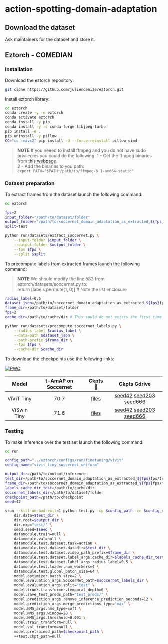 # action-spotting-domain-adaptation

## Download the dataset

Ask maintainers for the dataset and store it.

## Eztorch - COMEDIAN

### Installation

Download the eztorch repository:

```bash
git clone https://github.com/juliendenize/eztorch.git
```

Install eztorch library:

```bash
cd eztorch
conda create -y -n eztorch
conda activate eztorch
conda install -y pip
conda install -y -c conda-forge libjpeg-turbo
pip install -e .
pip uninstall -y pillow
CC="cc -mavx2" pip install -U --force-reinstall pillow-simd
```

> **NOTE**
If you neeed to install ffmpeg and you do not have sudo privilegies you could do the following:
1 - Get the ffmpeg binaries from [this webpage](https://johnvansickle.com/ffmpeg/).\
2 - Add the binaries to you path:\
`export PATH="$PATH:/path/to/ffmpeg-6.1-amd64-static"`

### Dataset preparation

To extract frames from the dataset launch the following command:

```bash
cd eztorch

fps=2
input_folder="/path/to/dataset/folder"
output_folder="/path/to/soccernet_domain_adaptation_as_extracted_${fps}fps/"
split=test

python run/datasets/extract_soccernet.py \
    --input-folder $input_folder \
    --output-folder $output_folder \
    --fps $fps \
    --split $split
```

To precompute labels from extracted frames launch the following command:

> **NOTE**
We should modify the line 583 from eztorch/datasets/soccernet.py to: \
        return [labels.permute(1, 0)] # Note the list enclosure

```bash
radius_label=0.5
dataset_json=/path/to/soccernet_domain_adaptation_as_extracted_${fps}fps/test.json
frame_dir=/path/to/dataset/folder
fps=2
cache_dir=/path/to/cache/dir # This sould do not exists the first time

python run/datasets/precompute_soccernet_labels.py \
    --radius-label $radius_label \
    --data-path $dataset_json \
    --path-prefix $frame_dir \
    --fps $fps \
    --cache-dir $cache_dir
```

To download the checkpoints use the following links:

[![PWC](https://img.shields.io/endpoint.svg?url=https://paperswithcode.com/badge/comedian-self-supervised-learning-and/action-spotting-on-soccernet-v2)](https://paperswithcode.com/sota/action-spotting-on-soccernet-v2?p=comedian-self-supervised-learning-and)
<table>
<thead>
  <tr>
    <th style="text-align:center">Model</th>
    <th style="text-align:center">t-AmAP on Soccernet</th>
    <th style="text-align:center">Ckpts 🤗</th>
    <th style="text-align:center">Ckpts Gdrive</th>
  </tr>
</thead>
<tbody>
  <tr>
    <td align="center">ViViT Tiny</td>
    <td align="center">70.7</td>
    <td align="center"><a href="https://huggingface.co/juliendenize/COMEDIAN-ViViT-tiny/tree/main">files</a></td>	
    <td align="center"><a href="https://drive.google.com/file/d/1iTTlVXXFLp9QzxlccfT2i44BMvuOyYgq/view?usp=drive_link">seed42</a> <a href="https://drive.google.com/file/d/1zfryhsRtJchJNfPRiA-u-r5CYc-j1_ub/view?usp=drive_link">seed203</a> <a href="https://drive.google.com/file/d/1qpNlU_-J42l0_53YN0xRCzfR6aN8BxWd/view?usp=drive_link">seed666</a></td>
  </tr>
  <tr>
    <td align="center">ViSwin Tiny</td>
    <td align="center">71.6</td>
    <td align="center"><a href="https://huggingface.co/juliendenize/COMEDIAN-ViSwin-tiny/tree/main">files</a></td>	
    <td align="center"><a href="https://drive.google.com/file/d/1zDVUKq8nRd5hVZIm49Ity-8GnLTa7DOh/view?usp=drive_link">seed42</a> <a href="https://drive.google.com/file/d/1QD52pB60d9u82urs6ZSVwRIpNTliv9pR/view?usp=drive_link">seed203</a> <a href="https://drive.google.com/file/d/11BGiR-yeJUJmY6FfobaRwa-3t_Ps4CdN/view?usp=drive_link">seed666</a></td>
  </tr>
</tbody>
</table>

### Testing

To make inference over the test set launch the following command:

```bash
cd run

config_path="../eztorch/configs/run/finetuning/vivit"
config_name="vivit_tiny_soccernet_uniform"

output_dir=/path/to/output/inference
test_dir=/path/to/soccernet_domain_adaptation_as_extracted_${fps}fps/test.json
frame_dir=/path/to/soccernet_domain_adaptation_as_extracted_${fps}fps/test
labels_cache_dir_test=/path/to/cache/dir
soccernet_labels_dir=/path/to/dataset/folder
checkpoint_path=/path/to/checkpoint
seed=42

srun --kill-on-bad-exit=1 python test.py -cp $config_path -cn $config_name \
    dir.data=$test_dir \
    dir.root=$output_dir \
    dir.exp="test/" \
    seed.seed=$seed \
    datamodule.train=null \
    datamodule.val=null \
    datamodule.test.dataset.task=action \
    datamodule.test.dataset.datadir=$test_dir \
    datamodule.test.dataset.video_path_prefix=$frame_dir \
    datamodule.test.dataset.label_args.cache_dir=$labels_cache_dir_test \
    datamodule.test.dataset.label_args.radius_label=0.5 \
    datamodule.test.loader.num_workers=4 \
    datamodule.test.global_batch_size=64 \
    model.optimizer.batch_size=2 \
    model.evaluation_args.SoccerNet_path=$soccernet_labels_dir \
    model.evaluation_args.split="test" \
    model.trunk.transformer.temporal_depth=6 \
    model.save_test_preds_path="test_preds/" \
    model.prediction_args.remove_inference_prediction_seconds=12 \
    model.prediction_args.merge_predictions_type="max" \
    model.NMS_args.nms_type=soft \
    model.NMS_args.window=20 \
    model.NMS_args.threshold=0.001 \
    model.train_transform=null \
    model.val_transform=null \
    model.pretrained_path=$checkpoint_path \
    ++test.ckpt_path=null
```
